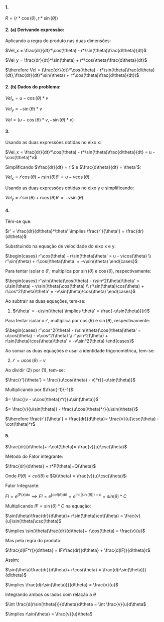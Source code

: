 #### 1. 
$R = (r*\cos(\theta),r*\sin(\theta))$

#### 2. (a) Derivando expressão:

Aplicando a regra do produto nas duas dimensões:

$Vel_x = \frac{dr}{dt}*\cos(\theta) - r*\sin(\theta)\frac{d\theta}{dt}$

$Vel_y = \frac{dr}{dt}*\sin(\theta) + r*\cos(\theta)\frac{d\theta}{dt}$

$\therefore Vel = (\frac{dr}{dt}*\cos(\theta) - r*\sin(\theta)\frac{d\theta}{dt},\frac{dr}{dt}*\sin(\theta) + r*\cos(\theta)\frac{d\theta}{dt})$

#### 2. (b) Dados do problema:

$Vel_x = u - \cos(\theta)*v$

$Vel_y = -\sin(\theta)*v$

$Vel = (u - \cos(\theta)*v, -\sin(\theta)*v)$

#### 3.
Usando as duas expressões obtidas no eixo x:

$Vel_x = \frac{dr}{dt}*\cos(\theta) - r*\sin(\theta)\frac{d\theta}{dt} = u - \cos(\theta)*v$

Simplificando $\frac{dr}{dt} = r'$ e $\frac{d\theta}{dt} = \theta'$:

$Vel_x = r'\cos(\theta) - r\sin(\theta)\theta' = u - v\cos(\theta)$

Usando as duas expressões obtidas no eixo y e simplificando:

$Vel_y = r'\sin(\theta) + r\cos(\theta)\theta' = -v\sin(\theta)$

#### 4.

Têm-se que:

$r' = \frac{dr}{d\theta}*\theta' \implies \frac{r'}{\theta'} = \frac{dr}{d\theta}$

Substituindo na equação de velocidade do eixo x e y:

$\begin{cases}
r'\cos(\theta) - r\sin(\theta)\theta' = u - v\cos(\theta) \\
r'\sin(\theta) + r\cos(\theta)\theta' = -v\sin(\theta)
\end{cases}$

Para tentar isolar o $\theta'$, multiplica por $\sin(\theta)$ e $\cos(\theta)$, respectivamente:

$\begin{cases}
r'\sin(\theta)\cos(\theta) - r\sin^2(\theta)\theta' = u\sin(\theta) - v\sin(\theta)\cos(\theta) \\
r'\sin(\theta)\cos(\theta) + r\cos^2(\theta)\theta' = -v\sin(\theta)\cos(\theta)
\end{cases}$

Ao subtrair as duas equações, tem-se:

1. $r\theta' = -u\sin(\theta) \implies \theta' = \frac{-u\sin(\theta)}{r}$

Para tentar isolar o $r'$, multiplica por $\cos(\theta)$ e $\sin(\theta)$, respectivamente:

$\begin{cases}
r'\cos^2(\theta) - r\sin(\theta)\cos(\theta)\theta' = u\cos(\theta) - v\cos^2(\theta) \\
r'\sin^2(\theta) + r\sin(\theta)\cos(\theta)\theta' = -v\sin^2(\theta)
\end{cases}$

Ao somar as duas equações e usar a identidade trigonométrica, tem-se:

2. $r' = u\cos(\theta) - v$

Ao dividir (2) por (1), tem-se:

$\frac{r'}{\theta'} = \frac{(u\cos(\theta) - v)*r}{-u\sin(\theta)}$

Multiplicando por $\frac{-1}{-1}$:

$= \frac{(v - u\cos(\theta))*r}{u\sin(\theta)}$

$= \frac{v}{u\sin(\theta)} - \frac{u\cos(\theta)*r}{u\sin(\theta)}$

$\therefore \frac{r'}{\theta'} = \frac{dr}{d\theta}= \frac{v}{u}\csc(\theta) - \cot(\theta)*r$

#### 5.

$\frac{dr}{d\theta}+ r\cot(\theta)= \frac{v}{u}\csc(\theta)$

Método do Fator integrante:

$\frac{dr}{d\theta} + r*P(\theta)=Q(\theta)$

Onde $P(\theta) = cot(\theta)$ e $Q(\theta) = \frac{v}{u}\csc(\theta)$:

Fator Integrante:

$FI = e^{\int P(x)dx} \implies FI = e^{\int cot(\theta)d\theta} = e^{\ln(|\sin(\theta)|) + c} = sin(\theta)*C$

Multiplicando $IF = \sin(\theta)*C$ na equação:

$\sin(\theta)\frac{dr}{d\theta}+ r\sin(\theta)\cot(\theta) = \frac{v}{u}\sin(\theta)\csc(\theta)$

$\implies \sin(\theta)\frac{dr}{d\theta}+ r\cos(\theta) = \frac{v}{u}$

Mas pela regra do produto:

$\frac{d(IF*r)}{d\theta} = IF\frac{dr}{d\theta} + \frac{d(IF)}{d\theta}r$

Assim:

$\sin(\theta)\frac{dr}{d\theta}+ r\cos(\theta) = \frac{d(r\sin(\theta))}{d\theta}$

$\implies \frac{d(r\sin(\theta))}{d\theta} = \frac{v}{u}$

Integrando ambos os lados com relação a $\theta$

$\int \frac{d(r\sin(\theta))}{d\theta}d\theta = \int \frac{v}{u}d\theta$

$\implies r\sin(\theta) = \frac{v}{u}\theta$


